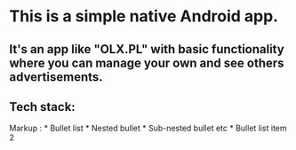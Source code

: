 # This is a simple native Android app. 
## It's an app like "OLX.PL" with basic functionality where you can manage your own and see others advertisements.

## Tech stack: 
 Markup : * Bullet list
              * Nested bullet
                  * Sub-nested bullet etc
          * Bullet list item 2
